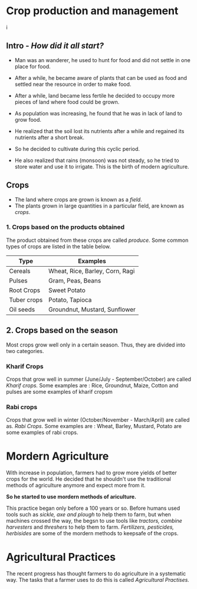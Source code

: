 # Crop production and management
i
## Intro - _How did it all start?_

* Man was an wanderer, he used to hunt for food and did not settle in one
  place for food.

* After a while, he became aware of plants that can be used as food and
  settled near the resource in order to make food.

* After a while, land became less fertile he decided to occupy more pieces of
  land where food could be grown.

* As population was increasing, he found that he was in lack of land to grow
  food.

* He realized that the soil lost its nutrients after a while and regained its
  nutrients after a short break.

* So he decided to cultivate during this cyclic period.

* He also realized that rains (monsoon) was not steady, so he tried to store
  water and use it to irrigate. This is the birth of modern agriculture.

## Crops

* The land where crops are grown is known as a _field_.
* The plants grown in large quantities in a particular field, are known as
  _crops_.

### 1. Crops based on the products obtained

The product obtained from these crops are called _produce._
Some common types of crops are listed in the table below.

Type | Examples
--- | ---
Cereals |  Wheat, Rice, Barley, Corn, Ragi
Pulses | Gram, Peas, Beans
Root Crops | Sweet Potato
Tuber crops | Potato, Tapioca
Oil seeds | Groundnut, Mustard, Sunflower

## 2. Crops based on the season

Most crops grow well only in a certain season. Thus, they are divided into two
categories.

### Kharif Crops
Crops that grow well in summer (June/July - September/October)  are called _Kharif crops._
Some examples are : Rice, Groundnut, Maize, Cotton and pulses are some
examples of kharif cropsm

### Rabi crops
Crops that grow well in winter (October/November - March/April) are called as.
_Rabi Crops_.
Some examples are : Wheat, Barley, Mustard, Potato are some examples of rabi
crops.


# Mordern Agriculture

With increase in population, farmers had to grow more yields of better crops
for the world. He decided that he shouldn't use the traditional methods of
agriculture anymore and expect more from it. 

__So he started to use mordern methods of ariculture.__

This practice began only before a 100 years or so. Before humans used tools
such as _sickle, axe and plough_ to help them to farm, but when machines
crossed the way, the begsn to use tools like _tractors, combine harvesters_
and _threshers_ to help them to farm.
_Fertilizers, pesticides, herbisides_ are some of the mordern methods to
keepsafe of the crops.


# Agricultural Practices

The recent progress has thought farmers to do agriculture in a systematic way.
The tasks that a farmer uses to do this is called _Agricultural Practises._




